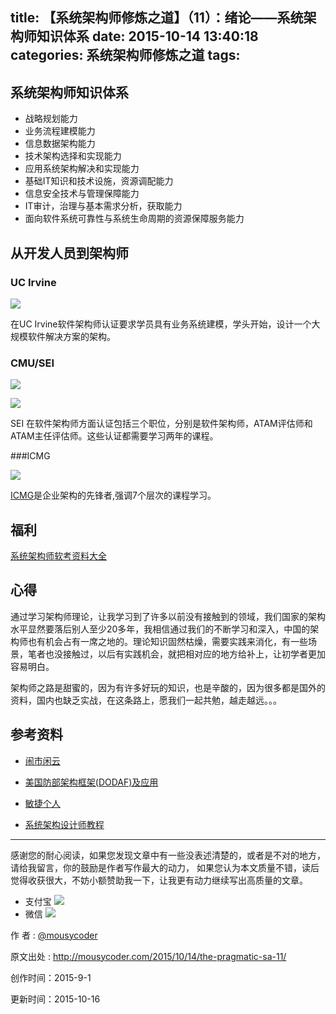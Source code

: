 title: 【系统架构师修炼之道】（11）：绪论——系统架构师知识体系
date: 2015-10-14 13:40:18
categories: 系统架构师修炼之道
tags:
---


## 系统架构师知识体系

- 战略规划能力
- 业务流程建模能力
- 信息数据架构能力
- 技术架构选择和实现能力
- 应用系统架构解决和实现能力
- 基础IT知识和技术设施，资源调配能力
- 信息安全技术与管理保障能力
- IT审计，治理与基本需求分析，获取能力
- 面向软件系统可靠性与系统生命周期的资源保障服务能力


<!-- more -->

## 从开发人员到架构师

### UC Irvine

![](http://7xjl4u.com1.z0.glb.clouddn.com/15-8-27/72166797.jpg)

在UC Irvine软件架构师认证要求学员具有业务系统建模，学头开始，设计一个大规模软件解决方案的架构。


### CMU/SEI

![](http://7xjl4u.com1.z0.glb.clouddn.com/15-8-26/66244017.jpg)

![](http://7xjl4u.com1.z0.glb.clouddn.com/15-8-26/84546366.jpg)

SEI 在软件架构师方面认证包括三个职位，分别是软件架构师，ATAM评估师和ATAM主任评估师。这些认证都需要学习两年的课程。

###ICMG

![](http://7xjl4u.com1.z0.glb.clouddn.com/15-8-26/71129243.jpg)

[ICMG](http://live.icmgworld.com/)是企业架构的先锋者,强调7个层次的课程学习。

## 福利

[系统架构师软考资料大全](http://pan.baidu.com/s/1pJy0rSB)

## 心得

通过学习架构师理论，让我学习到了许多以前没有接触到的领域，我们国家的架构水平显然要落后别人至少20多年，我相信通过我们的不断学习和深入，中国的架构师也有机会占有一席之地的。理论知识固然枯燥，需要实践来消化，有一些场景，笔者也没接触过，以后有实践机会，就把相对应的地方给补上，让初学者更加容易明白。

架构师之路是甜蜜的，因为有许多好玩的知识，也是辛酸的，因为很多都是国外的资料，国内也缺乏实战，在这条路上，愿我们一起共勉，越走越远。。。


## 参考资料

- [闹市闲云](http://www.cnblogs.com/zscyun/)

- [美国防部架构框架(DODAF)及应用](http://www.doc88.com/p-694922292053.html)

- [敏捷个人](http://www.zhoujingen.cn/blog/)

- [系统架构设计师教程](http://pan.baidu.com/s/1pJy0rSB)

---

感谢您的耐心阅读，如果您发现文章中有一些没表述清楚的，或者是不对的地方，请给我留言，你的鼓励是作者写作最大的动力，
如果您认为本文质量不错，读后觉得收获很大，不妨小额赞助我一下，让我更有动力继续写出高质量的文章。

- 支付宝 
![](http://7xjl4u.com1.z0.glb.clouddn.com/15-10-14/18963137.jpg)
- 微信 
![](http://7xjl4u.com1.z0.glb.clouddn.com/15-10-14/34122370.jpg)
   
作 者 : [@mousycoder](http://weibo.com/mousycoder)

原文出处 : http://mousycoder.com/2015/10/14/the-pragmatic-sa-11/

创作时间：2015-9-1

更新时间：2015-10-16


